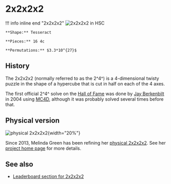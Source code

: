 # 2x2x2x2

!!! info inline end "2x2x2x2"
    ![2x2x2x2 in HSC](/assets/images/HSC2222.png)

    **Shape:** Tesseract

    **Pieces:** 16 4c

    **Permutations:** $3.3*10^{27}$

## History

The 2x2x2x2 (normally referred to as the 2^4^) is a 4-dimensional twisty puzzle in the shape of a hypercube that is cut in half on each of the 4 axes.

The first official 2^4^ solve on the [Hall of Fame](https://superliminal.com/cube/halloffame.htm) was done by [Jay Berkenbilt](https://www.ql.org/q/) in 2004 using [MC4D](/software/magiccube4d), although it was probably solved several times before that.

## Physical version

![physical 2x2x2x2](/assets/images/2_4_transparent.png){width="20%"}

Since 2013, Melinda Green has been refining her [physical 2x2x2x2](/puzzles/physical/2x2x2x2). See her [project home page](https://superliminal.com/cube/2x2x2x2/) for more details.

## See also

- [Leaderboard section for 2x2x2x2](/leaderboards)
